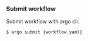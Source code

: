 <!--
{
  "section" : "argo"
}
-->
### Submit workflow

Submit workflow with argo cli.

```bash
$ argo submit {workflow.yaml}
```
